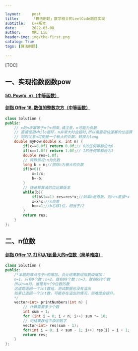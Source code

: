 ```yaml
---

layout:     post
title:      「算法刷题」数学相关的LeetCode题目实现
subtitle:   C++版本
date:       2022-03-08
author:     MRL Liu
header-img: img/the-first.png
catalog: True
tags: [算法刷题]
   
---
```


[TOC]

##  一、实现指数函数pow

#### [50. Pow(x, n)（中等函数）](https://leetcode-cn.com/problems/powx-n/)

#### [剑指 Offer 16. 数值的整数次方（中等函数）](https://leetcode-cn.com/problems/shu-zhi-de-zheng-shu-ci-fang-lcof/)

```c++
class Solution {
public:
    // x的n次幂等于n个x相乘,请注意，n可能为负数
    // 直接使用while循环，n非常大时会超时,所以需要用快速幂的位运算
    // 同时注意n可能是一个极大的负数，转换为long
    double myPow(double x, int n) {
        if(x==0.0f) return 0.0f;// 0的任何幂都设为0
        if(x==1.0f) return 1.0f;// 1的任何幂都设为1
        double res=1.0f;
        // 特殊情况:n为负数
        long b = n;//排除n为极大的负数
        if(b<0){
            x=1/x;
            b=-b;
        }
        // 快速幂算法的位运算版本
        while(b){
            if(b&1==1) res=res*x;//如果b是奇数，则res直接*x
            x=x*x;//x自乘
            b>>=1;//b右移1位，相当于/2
        }
        return res;
    }
};
```

## 二、n位数

#### [剑指 Offer 17. 打印从1到最大的n位数（简单难度）](https://leetcode-cn.com/problems/da-yin-cong-1dao-zui-da-de-nwei-shu-lcof/)

```c++
class Solution {
public:
    /*本题的难点在于n的增加，会让结果数组指数级增加：
    n=1，只有9个数；n=2，就有99个数；n=3，就有999个数
    所以n=n时，推理有n个9位数的数
    这道题返回一个int数组，测试数据也没有溢出
    如果让返回一个int数，可能存在溢出的情况，则难度会提升。
    */
    vector<int> printNumbers(int n) {
        // 计算需要多少个数
        int sum = 1;
        for (int i = 0; i < n; i++) sum *= 10;
        // 向结果数组中添加数字
        vector<int> res(sum - 1);
        for(int i = 0; i < sum - 1; i++) res[i] = i + 1;
        return res;
    }
};
```

